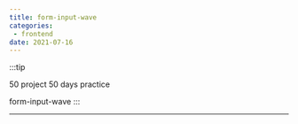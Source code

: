 ```yaml
---
title: form-input-wave
categories: 
 - frontend
date: 2021-07-16
---
```


:::tip

50 project 50 days practice

form-input-wave
:::


<!-- more -->

<form-input-wave/>

-------

<RecoDemo :collapse="false">
  <template slot="code-template">
    <<< @/.vuepress/components/form-input-wave.vue?template
  </template>
  <template slot="code-script">
    <<< @/.vuepress/components/form-input-wave.vue?script
  </template>
  <template slot="code-style">
    <<< @/.vuepress/components/form-input-wave.vue?style
  </template>
</RecoDemo>
